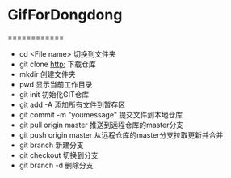 # GifForDongdong
============
- cd  \<File name> 切换到文件夹
- git clone <http:> 下载仓库
- mkdir <File name> 创建文件夹
- pwd 显示当前工作目录
- git init 初始化GIT仓库
- git add -A 添加所有文件到暂存区
- git commit -m "youmessage" 提交文件到本地仓库
- git pull origin master 推送到远程仓库的master分支
- git push origin master 从远程仓库的master分支拉取更新并合并
- git branch <branch name> 新建分支
- git checkout <branch name> 切换到分支
- git branch -d <branch name> 删除分支



